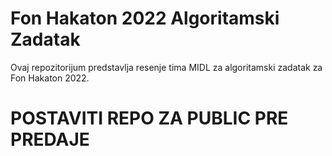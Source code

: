 # Fon Hakaton 2022 Algoritamski Zadatak

Ovaj repozitorijum predstavlja resenje tima MIDL za algoritamski zadatak za Fon Hakaton 2022.


# POSTAVITI REPO ZA PUBLIC PRE PREDAJE
